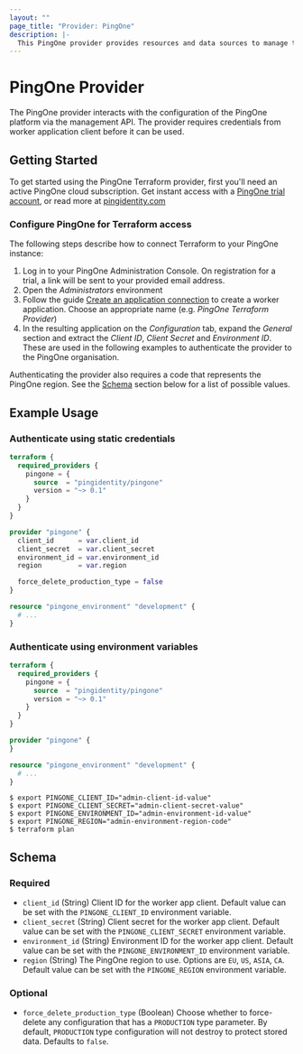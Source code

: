 ```yaml
---
layout: ""
page_title: "Provider: PingOne"
description: |-
  This PingOne provider provides resources and data sources to manage the PingOne platform as infrastructure-as-code, through the PingOne management API.
---
```


# PingOne Provider

The PingOne provider interacts with the configuration of the PingOne platform via the management API. The provider requires credentials from worker application client before it can be used.

## Getting Started

To get started using the PingOne Terraform provider, first you'll need an active PingOne cloud subscription.  Get instant access with a [PingOne trial account](https://www.pingidentity.com/en/try-ping.html), or read more at [pingidentity.com](https://www.pingidentity.com)

### Configure PingOne for Terraform access

The following steps describe how to connect Terraform to your PingOne instance:

1. Log in to your PingOne Administration Console.  On registration for a trial, a link will be sent to your provided email address.
2. Open the *Administrators* environment
3. Follow the guide [Create an application connection](https://apidocs.pingidentity.com/pingone/main/v1/api/#create-an-application-connection) to create a worker application.  Choose an appropriate name (e.g. *PingOne Terraform Provider*)
4. In the resulting application on the *Configuration* tab, expand the *General* section and extract the *Client ID*, *Client Secret* and *Environment ID*.  These are used in the following examples to authenticate the provider to the PingOne organisation.

Authenticating the provider also requires a code that represents the PingOne region.  See the [Schema](#schema) section below for a list of possible values.

## Example Usage

### Authenticate using static credentials

```terraform
terraform {
  required_providers {
    pingone = {
      source  = "pingidentity/pingone"
      version = "~> 0.1"
    }
  }
}

provider "pingone" {
  client_id      = var.client_id
  client_secret  = var.client_secret
  environment_id = var.environment_id
  region         = var.region

  force_delete_production_type = false
}

resource "pingone_environment" "development" {
  # ...
}
```

### Authenticate using environment variables

```terraform
terraform {
  required_providers {
    pingone = {
      source  = "pingidentity/pingone"
      version = "~> 0.1"
    }
  }
}

provider "pingone" {
}

resource "pingone_environment" "development" {
  # ...
}
```

```shell
$ export PINGONE_CLIENT_ID="admin-client-id-value"
$ export PINGONE_CLIENT_SECRET="admin-client-secret-value"
$ export PINGONE_ENVIRONMENT_ID="admin-environment-id-value"
$ export PINGONE_REGION="admin-environment-region-code"
$ terraform plan
```

<!-- schema generated by tfplugindocs -->
## Schema

### Required

- `client_id` (String) Client ID for the worker app client.  Default value can be set with the `PINGONE_CLIENT_ID` environment variable.
- `client_secret` (String) Client secret for the worker app client.  Default value can be set with the `PINGONE_CLIENT_SECRET` environment variable.
- `environment_id` (String) Environment ID for the worker app client.  Default value can be set with the `PINGONE_ENVIRONMENT_ID` environment variable.
- `region` (String) The PingOne region to use.  Options are `EU`, `US`, `ASIA`, `CA`.  Default value can be set with the `PINGONE_REGION` environment variable.

### Optional

- `force_delete_production_type` (Boolean) Choose whether to force-delete any configuration that has a `PRODUCTION` type parameter.  By default, `PRODUCTION` type configuration will not destroy to protect stored data. Defaults to `false`.